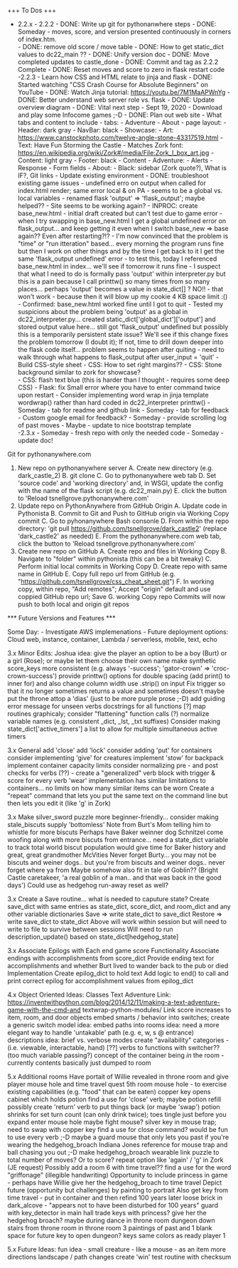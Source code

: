 +++ To Dos +++

- 2.2.x
		- 2.2.2
			- DONE: Write up git for pythonanwhere steps
			- DONE: Someday - moves, score, and version presented continuously in corners of index.htm.		
			- DONE: remove old score / move table
			- DONE: How to get static_dict values to dc22_main ??
			- DONE: Unify version doc
			- DONE: Move completed updates to castle_done
			- DONE: Commit and tag as 2.2.2 Complete
			- DONE: Reset moves and score to zero in flask restart code
		-2.2.3
			- Learn how CSS and HTML relate to jinja and flask
				- DONE: Started watching "CSS Crash Course for Absolute Beginners" on YouTube
				- DONE: Watch Jinja tutorial: https://youtu.be/7M1MaAPWnYg
				- DONE: Better understand web server role vs. flask
				- DONE: Update overview diagram
				- DONE: Vital next step - Sept 19, 2020 - Download and play some Infocome games ;-D 
				- DONE: Plan out web site - What tabs and content to include
					- tabs:
						- Adventure
						- About
					- page layout:
						- Header: dark gray
						- NavBar: black
						- Showcase:
							- Art: https://www.canstockphoto.com/twelve-angle-stone-43317519.html
							- Text: Have Fun Storming the Castle
							- Matches Zork font: https://en.wikipedia.org/wiki/Zork#/media/File:Zork_I_box_art.jpg
						- Content: light gray
						- Footer: black
					- Content
						- Adventure:
							- Alerts
							- Response
							- Form fields
						- About:
							- Black: sidebar (Zork quote?), What is IF?, Git links
				- Update existing environment
					- DONE: troubleshoot existing game issues
						- undefined erro on output when called for index.html render; same error local & on PA
						- seems to be a global vs. local variables - renamed flask 'output' => 'flask_output'; maybe helped??
						- Site seems to be working again? 
					- INPROC: create base_new.html
						- initial draft created but can't test due to game error
						- when I try swapping in base_new.html I get a global undefined error on flask_output... and keep getting it even when I switch base_new => base again?? Even after restarting?!?
						- I'm now convinced that the problem is "time" or "run itteration" based... every morning the program runs fine but then I work on other things and by the time I get back to it I get the same 'flask_output undefined' error
						- to test this, today I referenced base_new.html in index... we'll see if tomorrow it runs fine
						- I suspect that what I need to do is formally pass 'output' within interpreter.py but this is a pain because I call printtw() so many times from so many places... perhaps 'output' becomes a value in state_dict[] ? NO!! - that won't work - because then it will blow up my cookie 4 KB space limit :() 
						- Confirmed: base_new.html worked fine until I got to quit
						- Tested my suspicions about the problem being 'output' as a global in dc22_interpreter.py... created static_dict['global_dict']['output'] and stored output value here... still got 'flask_output' undefined but possibly this is a temporarily persistent state issue? We'll see if this change fixes the problem tomorrow (I doubt it); If not, time to drill down deeper into the flask code itself... problem seems to happen after quiting - need to walk through what happens to flask_output after user_input = 'quit' 
				- Build CSS-style sheet
				- CSS: How to set right margins??
				- CSS: Stone background similar to zork for showcase?		
				- CSS: flash text blue (this is harder than I thought - requires some deep CSS)
				- Flask: fix Small error where you have to enter command twice upon restart
				- Consider implementing word wrap in jinja template wordwrap() rather than hard coded in dc22_interpreter printtw()
				- Someday - tab for readme and github link
				- Someday - tab for feedback
				- Custom google email for feedback?
				- Someday - provide scrolling log of past moves	
			- Maybe - update to nice bootstrap template			
		-2.3.x
			- Someday - fresh repo with only the needed code
			- Someday - update doc!

			
Git for pythonanywhere.com
1) New repo on pythonanywhere server
	A. Create new directory (e.g. dark_castle_2)
	B. git clone <repo> <directory>
	C. Go to pythonanywhere web tab
	D. Set 'source code' and 'working directory' and, in WSGI, update the config with the name of the flask script (e.g. dc22_main.py)
	E. click the button to 'Reload tsnellgrove.pythonanywhere.com'
2) Update repo on PythonAnywhere from GitHub Origin
	A. Update code in Pythonista
	B. Commit to Git and Push to GitHub origin via Working Copy commit
	C. Go to pyhonanywhere Bash consonle
	D. From within the repo directory: 'git pull https://github.com/tsnellgrove/dark_castle2' (replace 'dark_castle2' as needed)
	E. From the pythonanywhere.com web tab, click the button to 'Reload tsnellgrove.pythonanywhere.com'
3) Create new repo on GitHub
	A. Create repo and files in Working Copy
	B. Navigate to "folder" within pythonista (this can be a bit tweaky)
	C. Perform initial local commits in Working Copy
	D. Create repo with same name in GitHub
	E. Copy full repo url from GitHub (e.g. "https://github.com/tsnellgrove/css_cheat_sheet.git")
	F. In working copy, within repo, "Add remotes"; Accept "origin" default and use coppied GitHub repo url; Save
	G. working Copy repo Commits will now push to both local and origin git repos
	


*** Future Versions and Features ***

Some Day:
	- Investigate AWS implemenations
	- Future deployment options: Cloud web, instance, container, Lambda / serverless, mobile, text, echo

3.x Minor Edits:
	Joshua idea: give the player an option to be a boy (Burt) or a girl (Rose); or maybe let them choose their own name
	make synthetic score_keys more consistent (e.g. always '-success'; 'gator-crown' => 'croc-crown-success')
	provide printtw() options for double spacing (add print() to inner for) and also change column width
	use .strip() on input
	Fix trigger so that it no longer sometimes returns a value and sometimes doesn't
	maybe put the throne attop a 'dias' (just to be more purple prose ;-D)
	add guiding error message for unseen verbs
	docstrings for all functions [?]
	map routines graphicaly; consider "flattening" function calls (?)
	normalize variable names (e.g. consistent _dict, _lst, _txt suffixes)
	Consider making state_dict['active_timers'] a list to allow for multiple simultaneous active timers

3.x General
	add 'close' 
	add 'lock'
	consider adding 'put' for containers
	consider implementing 'give' for creatures
	implement 'stow' for backpack
	implement container capacity limits
	consider normalizing pre - and post checks for verbs (??)
		- create a "generalized" verb block with trigger & score for every verb
	'wear' implementation has similar limitations to containers... no limits on how many similar items can be worn
	Create a "repeat" command that lets you put the same text on the command line but then lets you edit it (like 'g' in Zork)

3.x Make silver_sword puzzle more beginner-friendly... consider making stale_biscuts supply 'bottomless'
	Note from Burt's Mom telling him to whistle for more biscuts
	Perhaps have Baker weinner dog Schnitzel come woofing along with more biscuts from entrance... 
	need a state_dict variable to track total world biscut population
	would give time for Baker history and great, great grandmother McVities 
	Never forget Burty... you may not be biscuts and weiner dogs.. but you're from biscuts and weiner dogs.. never forget where ya from
	Maybe somehow also fit in tale of Goblin?? (Bright Castle caretakeer, 'a real goblin of a man.. and that was back in the good days')
	Could use as hedgehog run-away reset as well?

3.x Create a Save routine... what is needed to caputure state?
	Create save_dict with same entries as state_dict, score_dict, and room_dict and any other variable dictionaries
	Save => write state_dict to save_dict
	Restore => write save_dict to state_dict
	Above will work within session but will need to write to file to survive between sessions
	Will need to run description_update() based on state_dict[hedgehog_state] 

3.x Associate Epilogs with Each end game score
	Functionality
		Associate endings with accomplishments from score_dict 
		Provide ending text for accomplishments and whether Burt lived to wander back to the pub or died
	Implementation
		Create epilog_dict to hold text
		Add logic to end() to call and print correct epilog for accomplishment values from epilog_dict


4.x Object Oriented Ideas:
	Classes
	Text Adventure Link: https://inventwithpython.com/blog/2014/12/11/making-a-text-adventure-game-with-the-cmd-and textwrap-python-modules/
	Link score increases to item, room, and door objects
	embed smarts / behavior into switches; create a generic switch model
	idea: embed paths into rooms
	idea: need a more elegant way to handle 'untakable' path (e.g. e, w, s @ entrance) descriptions 
	idea: brief vs. verbose modes
	create "availability" categories - (i.e. viewable, interactable, hand) [??]
	verbs to functions with switcher?? (too much variable passing?)
	concept of the container being _in_ the room - currently contents basically just dumped to room

5.x Additional rooms
	Have portait of Willie revealed in throne room and give player mouse hole and time travel quest
	5th room
		mouse hole - to exercise existing capabilities (e.g. "food" that can be eaten)
		copper key opens cabinet which holds potion
		find a use for 'close' verb; maybe potion refill
		possibly create 'return' verb to put things back (or maybe 'swap')
		potion shrinks for set turn count (can only drink twice); toes tingle just before you expand
		enter mouse hole
		maybe fight mouse?
		silver key in mouse trap; need to swap with copper key
		find a use for close command?
		would be fun to use every verb ;-D
		maybe a guard mouse that only lets you past if you're wearing the hedgehog_broach
		Indiana Jones reference for mouse trap and ball chasing you out ;-D
		make hedgehog_broach wearable
		link puzzle to total number of moves? Or to score?
		repeat option like 'again' / 'g' in Zork (JE request)
	Possibly add a room 6 with time travel??
		find a use for the word "griffonage" (illegible handwriting)
		Opportunity to include princess in game - perhaps have Willie give her the hedgehog_broach to time travel
		Depict future (opportunity but challenges) by painting to portrait
		Also get key from time travel - put in container and then refind 100 years later
		loose brick in dark_alcove - "appears not to have been disturbed for 100 years"
		guard with key_detector in main hall
		trade keys with princess? give her the hedgehog broach? maybe during dance in throne room
		dungeon down stairs from throne room
		in throne room 3 paintings of past and 1 blank space for future
		key to open dungeon?
		keys same colors as ready player 1

5.x Future Ideas:
	fun idea - small creature - like a mouse - as an item
	more directions
	landscape / path changes
	create 'win' test routine with checksum



